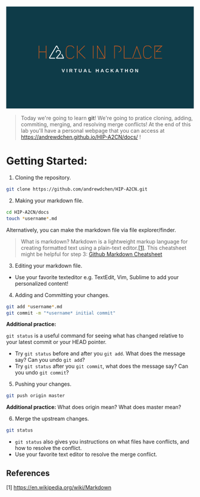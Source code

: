 ![Logo](HIP_banner.png "Hack In Place!")


> Today we're going to learn **git**! We're going to pratice cloning, adding, commiting, merging, and resolving merge conflicts! At the end of this lab you'll have a personal webpage that you can access at https://andrewdchen.github.io/HIP-A2CN/docs/ !

# Getting Started: 

1. Cloning the repository.
```bash
git clone https://github.com/andrewdchen/HIP-A2CN.git
```
2. Making your markdown file. 
```bash
cd HIP-A2CN/docs  
touch *username*.md
```
Alternatively, you can make the markdown file via file explorer/finder.
> What is markdown? Markdown is a lightweight markup language for creating formatted text using a plain-text editor.[[1]](#1). This cheatsheet might be helpful for step 3: [Github Markdown Cheatsheet](https://guides.github.com/pdfs/markdown-cheatsheet-online.pdf)

3. Editing your markdown file.
- Use your favorite texteditor e.g. TextEdit, Vim, Sublime to add your personalized content!

4. Adding and Committing your changes.
```bash
git add *username*.md
git commit -m "*username* initial commit"
```
**Additional practice:**

`git status` is a useful command for seeing what has changed relative to your latest commit or your HEAD pointer.
- Try `git status` before and after you `git add`. What does the message say? Can you undo `git add`? 
- Try `git status` after you `git commit`, what does the message say? Can you undo `git commit`?

5. Pushing your changes.
```bash
git push origin master
```
**Additional practice:** What does origin mean? What does master mean?

6. Merge the upstream changes. 
```bash
git status
```
- `git status` also gives you instructions on what files have conflicts, and how to resolve the conflict.
- Use your favorite text editor to resolve the merge conflict.

## References
<a id="1">[1]</a> 
https://en.wikipedia.org/wiki/Markdown

